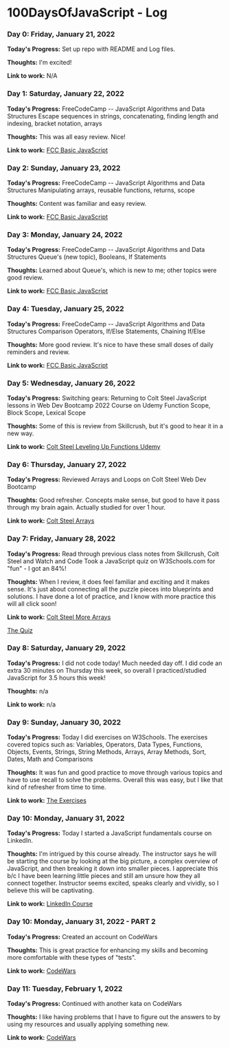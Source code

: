 # 100DaysOfJavaScript - Log

### Day 0: Friday, January 21, 2022

**Today's Progress:**
Set up repo with README and Log files.

**Thoughts:** I'm excited!

**Link to work:** N/A

### Day 1: Saturday, January 22, 2022

**Today's Progress:**
FreeCodeCamp -- JavaScript Algorithms and Data Structures
Escape sequences in strings, concatenating, finding length and indexing, bracket notation, arrays

**Thoughts:**
This was all easy review. Nice!

**Link to work:** [FCC Basic JavaScript](https://www.freecodecamp.org/learn/javascript-algorithms-and-data-structures/#basic-javascript)

### Day 2: Sunday, January 23, 2022

**Today's Progress:**
FreeCodeCamp -- JavaScript Algorithms and Data Structures
Manipulating arrays, reusable functions, returns, scope

**Thoughts:**
Content was familiar and easy review.

**Link to work:** [FCC Basic JavaScript](https://www.freecodecamp.org/learn/javascript-algorithms-and-data-structures/#basic-javascript)

### Day 3: Monday, January 24, 2022

**Today's Progress:**
FreeCodeCamp -- JavaScript Algorithms and Data Structures
Queue's (new topic), Booleans, If Statements

**Thoughts:**
Learned about Queue's, which is new to me; other topics were good review.

**Link to work:** [FCC Basic JavaScript](https://www.freecodecamp.org/learn/javascript-algorithms-and-data-structures/#basic-javascript)

### Day 4: Tuesday, January 25, 2022

**Today's Progress:**
FreeCodeCamp -- JavaScript Algorithms and Data Structures
Comparison Operators, If/Else Statements, Chaining If/Else

**Thoughts:**
More good review. It's nice to have these small doses of daily reminders and review.

**Link to work:** [FCC Basic JavaScript](https://www.freecodecamp.org/learn/javascript-algorithms-and-data-structures/#basic-javascript)

### Day 5: Wednesday, January 26, 2022

**Today's Progress:**
Switching gears: Returning to Colt Steel JavaScript lessons in Web Dev Bootcamp 2022 Course on Udemy
Function Scope, Block Scope, Lexical Scope

**Thoughts:**
Some of this is review from Skillcrush, but it's good to hear it in a new way.

**Link to work:** [Colt Steel Leveling Up Functions Udemy](https://www.udemy.com/course/the-web-developer-bootcamp/learn/lecture/22006460#overview)

### Day 6: Thursday, January 27, 2022

**Today's Progress:**
Reviewed Arrays and Loops on Colt Steel Web Dev Bootcamp

**Thoughts:**
Good refresher. Concepts make sense, but good to have it pass through my brain again.
Actually studied for over 1 hour.

**Link to work:** [Colt Steel Arrays](https://www.udemy.com/course/the-web-developer-bootcamp/learn/lecture/21990986?start=60#overview)

### Day 7: Friday, January 28, 2022

**Today's Progress:**
Read through previous class notes from Skillcrush, Colt Steel and Watch and Code
Took a JavaScript quiz on W3Schools.com for "fun" - I got an 84%!

**Thoughts:**
When I review, it does feel familiar and exciting and it makes sense. It's just about connecting
all the puzzle pieces into blueprints and solutions. I have done a lot of practice, and I know with more practice this will all click soon!

**Link to work:**
[Colt Steel More Arrays](https://www.udemy.com/course/the-web-developer-bootcamp/learn/lecture/22006460#overview)

[The Quiz](https://www.w3schools.com/quiztest/quiztest.asp?qtest=JS)

### Day 8: Saturday, January 29, 2022

**Today's Progress:**
I did not code today! Much needed day off. I did code an extra 30 minutes on Thursday this week, so overall I practiced/studied JavaScript for 3.5 hours this week!

**Thoughts:**
n/a

**Link to work:**
n/a

### Day 9: Sunday, January 30, 2022

**Today's Progress:**
Today I did exercises on W3Schools. The exercises covered topics such as:
Variables, Operators, Data Types, Functions, Objects, Events, Strings, String Methods, Arrays, Array Methods, Sort, Dates, Math and Comparisons

**Thoughts:**
It was fun and good practice to move through various topics and have to use recall to solve the problems.
Overall this was easy, but I like that kind of refresher from time to time.

**Link to work:**
[The Exercises](https://www.w3schools.com/js/exercise_js.asp?filename=exercise_js_comparisons4)

### Day 10: Monday, January 31, 2022

**Today's Progress:**
Today I started a JavaScript fundamentals course on LinkedIn.

**Thoughts:**
I'm intrigued by this course already. The instructor says he will be starting the course by looking at the big picture, a complex overview of JavaScript, and then breaking it down into smaller pieces.
I appreciate this b/c I have been learning little pieces and still am unsure how they all connect together. Instructor seems excited, speaks clearly and vividly, so I believe this will be captivating.

**Link to work:**
[LinkedIn Course](https://www.linkedin.com/learning-login/share?forceAccount=false&redirect=https%3A%2F%2Fwww.linkedin.com%2Flearning%2Fjavascript-essential-training%3Ftrk%3Dshare_ent_url%26shareId%3DQi9J%252BvoBQiyz%252FEwL40riWQ%253D%253D)

### Day 10: Monday, January 31, 2022 - PART 2

**Today's Progress:**
Created an account on CodeWars

**Thoughts:**
This is great practice for enhancing my skills and becoming more comfortable with these types of "tests".

**Link to work:**
[CodeWars](https://www.codewars.com/users/emilyebrooks)

### Day 11: Tuesday, February 1, 2022

**Today's Progress:**
Continued with another kata on CodeWars

**Thoughts:**
I like having problems that I have to figure out the answers to by using my resources and usually applying something new.

**Link to work:**
[CodeWars](https://www.codewars.com/users/emilyebrooks)
